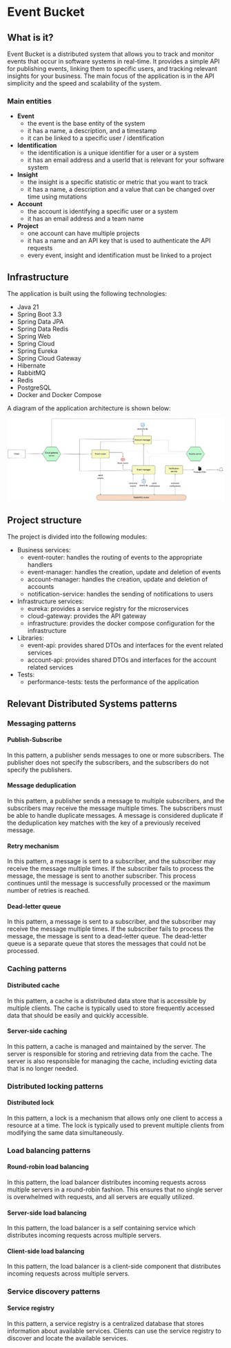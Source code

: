 # Event Bucket

## What is it?

Event Bucket is a distributed system that allows you to track and monitor events that occur in software systems in real-time.
It provides a simple API for publishing events, linking them to specific users, and tracking relevant insights for your business.
The main focus of the application is in the API simplicity and the speed and scalability of the system.

### Main entities

- **Event**
    - the event is the base entity of the system
    - it has a name, a description, and a timestamp
    - it can be linked to a specific user / identification
- **Identification**
    - the identification is a unique identifier for a user or a system
    - it has an email address and a userId that is relevant for your software system
- **Insight**
    - the insight is a specific statistic or metric that you want to track
    - it has a name, a description and a value that can be changed over time using mutations
- **Account**
    - the account is identifying a specific user or a system
    - it has an email address and a team name
- **Project**
    - one account can have multiple projects
    - it has a name and an API key that is used to authenticate the API requests
    - every event, insight and identification must be linked to a project

## Infrastructure

The application is built using the following technologies:

- Java 21
- Spring Boot 3.3
- Spring Data JPA
- Spring Data Redis
- Spring Web
- Spring Cloud
- Spring Eureka
- Spring Cloud Gateway
- Hibernate
- RabbitMQ
- Redis
- PostgreSQL
- Docker and Docker Compose

A diagram of the application architecture is shown below:

![Architecture](arch-diagram.png)

## Project structure

The project is divided into the following modules:

- Business services:
    - event-router: handles the routing of events to the appropriate handlers
    - event-manager: handles the creation, update and deletion of events
    - account-manager: handles the creation, update and deletion of accounts
    - notification-service: handles the sending of notifications to users
- Infrastructure services:
    - eureka: provides a service registry for the microservices
    - cloud-gateway: provides the API gateway
    - infrastructure: provides the docker compose configuration for the infrastructure
- Libraries:
    - event-api: provides shared DTOs and interfaces for the event related services
    - account-api: provides shared DTOs and interfaces for the account related services
- Tests:
    - performance-tests: tests the performance of the application

## Relevant Distributed Systems patterns

### Messaging patterns

#### Publish-Subscribe

In this pattern, a publisher sends messages to one or more subscribers. The publisher does not specify the subscribers, and the subscribers do not specify the publishers.

#### Message deduplication

In this pattern, a publisher sends a message to multiple subscribers, and the subscribers may receive the message multiple times.
The subscribers must be able to handle duplicate messages.
A message is considered duplicate if the deduplication key matches with the key of a previously received message.

#### Retry mechanism

In this pattern, a message is sent to a subscriber, and the subscriber may receive the message multiple times.
If the subscriber fails to process the message, the message is sent to another subscriber.
This process continues until the message is successfully processed or the maximum number of retries is reached.

#### Dead-letter queue

In this pattern, a message is sent to a subscriber, and the subscriber may receive the message multiple times.
If the subscriber fails to process the message, the message is sent to a dead-letter queue.
The dead-letter queue is a separate queue that stores the messages that could not be processed.

### Caching patterns

#### Distributed cache

In this pattern, a cache is a distributed data store that is accessible by multiple clients.
The cache is typically used to store frequently accessed data that should be easily and quickly accessible.

#### Server-side caching

In this pattern, a cache is managed and maintained by the server.
The server is responsible for storing and retrieving data from the cache.
The server is also responsible for managing the cache, including evicting data that is no longer needed.

### Distributed locking patterns

#### Distributed lock

In this pattern, a lock is a mechanism that allows only one client to access a resource at a time.
The lock is typically used to prevent multiple clients from modifying the same data simultaneously.

### Load balancing patterns

#### Round-robin load balancing

In this pattern, the load balancer distributes incoming requests across multiple servers in a round-robin fashion.
This ensures that no single server is overwhelmed with requests, and all servers are equally utilized.

#### Server-side load balancing

In this pattern, the load balancer is a self containing service which distributes incoming requests across multiple servers.

#### Client-side load balancing

In this pattern, the load balancer is a client-side component that distributes incoming requests across multiple servers.

### Service discovery patterns

#### Service registry

In this pattern, a service registry is a centralized database that stores information about available services.
Clients can use the service registry to discover and locate the available services.